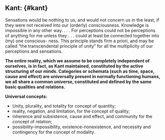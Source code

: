 ## Kant: {#kant}

Sensations would be nothing to us, and would not concern us in the least, if they were not received into our (orderly) consciousness. Knowledge is impossible in any other way. . . . For perceptions could not be perceptions of anything for me unless they . . . could at least be connected together into (my) one conscious- ness. This principle stands firm a priori, and may be called “the transcendental principle of unity” for all the multiplicity of our perceptions and sensations.

**The entire reality, which we assume to be completely independent of ourselves, is in fact, as Kant maintained, constituted by the active structuring of our minds. Categories or schemata (such as time, space, cause and effect) are universally present in normally functioning humans, we all share a common universe, constituted and defined by the same basic qualities and relations.**

**Universal concepts:**

*   Unity, plurality, and totality for concept of quantity; 
*   reality, negation, and limitation, for the concept of quality; 
*   inherence and subsistence, cause and effect, and community for the concept of relation; 
*   possibility-impossibility, existence-nonexistence, and necessity and contingency for the concept of modality.